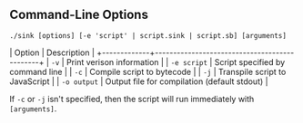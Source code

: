 
Command-Line Options
--------------------

`./sink [options] [-e 'script' | script.sink | script.sb] [arguments]`

| Option      | Description                                  |
+-------------+----------------------------------------------+
| `-v`        | Print verison information                    |
| `-e script` | Script specified by command line             |
| `-c`        | Compile script to bytecode                   |
| `-j`        | Transpile script to JavaScript               |
| `-o output` | Output file for compilation (default stdout) |

If `-c` or `-j` isn't specified, then the script will run immediately with `[arguments]`.
